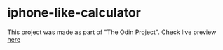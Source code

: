 # iphone-like-calculator
This project was made as part of "The Odin Project".
Check live preview <a href="https://nyctoraa.github.io/iphone-like-calculator/" target="_blank">here</a>
